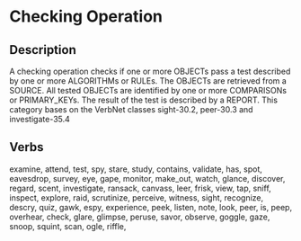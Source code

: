 # Checking Operation 

## Description 
A checking operation checks if one or more OBJECTs pass a test described by one or more ALGORITHMs or RULEs. The OBJECTs are retrieved from a SOURCE. All tested OBJECTs are identified by one or more COMPARISONs or PRIMARY_KEYs. The result of the test is described by a REPORT. This category bases on the VerbNet classes sight-30.2, peer-30.3 and investigate-35.4

## Verbs
examine, attend, test, spy, stare, study, contains, validate, has, spot, eavesdrop, survey, eye, gape, monitor, make_out, watch,
glance, discover, regard, scent, investigate, ransack, canvass, leer, frisk, view, tap, sniff, inspect, explore, raid, scrutinize, perceive, witness, sight, recognize, descry, quiz, gawk, espy, experience, peek, listen, note, look, peer, is, peep, overhear, check,
glare, glimpse, peruse, savor, observe, goggle, gaze, snoop, squint, scan, ogle, riffle,
